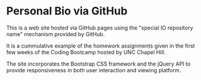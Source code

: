# Personal Bio via GitHub

This is a web site hosted via GitHub pages using the "special IO repository name" mechanism provided by GitHub.

It is a cummulative example of the homework assignments given in the first few weeks of the Coding Bootcamp hosted by UNC Chapel Hill.

The site incorporates the Bootstrap CSS framework and the jQuery API to provide responsiveness in both user interaction and viewing platform.
